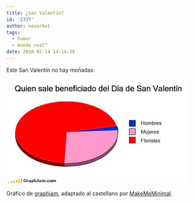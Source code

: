 ```yaml
---
title: ¿San Valentín?
id: '2337'
author: neverbot
tags:
  - humor
  - mundo real™
date: 2010-02-14 14:14:38
---
```


Este San Valentín no hay moñadas:

![201002141413.jpg](./san-valentin/201002141413.jpg)

Gráfico de [graphjam](http://graphjam.com/2010/02/12/funny-graphs-valentines-days/), adaptado al castellano por [MakeMeMinimal](http://makememinimal.com/2010/es-complicado/).
